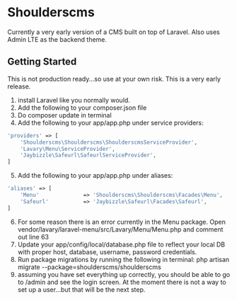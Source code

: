 # Shoulderscms
Currently a very early version of a CMS built on top of Laravel. Also uses Admin LTE as the backend theme.

## Getting Started
This is not production ready...so use at your own risk. This is a very early release.

1. install Laravel like you normally would.
2. Add the following to your composer.json file
3. Do composer update in terminal
4. Add the following to your app/app.php under service providers:
```php
'providers' => [
    'Shoulderscms\Shoulderscms\ShoulderscmsServiceProvider',
	'Lavary\Menu\ServiceProvider',
	'Jaybizzle\Safeurl\SafeurlServiceProvider',
]
```
5. Add the following to your app/app.php under aliases:
```php
'aliases' => [
	'Menu'				=> 'Shoulderscms\Shoulderscms\Facades\Menu',
	'Safeurl'           => 'Jaybizzle\Safeurl\Facades\Safeurl',
]
```
6. For some reason there is an error currently in the Menu package. Open vendor/lavary/laravel-menu/src/Lavary/Menu/Menu.php and comment out line 63
7. Update your app/config/local/database.php file to reflect your local DB with proper host, database, username, password credentials.
8. Run package migrations by running the following in terminal:
	php artisan migrate --package=shoulderscms/shoulderscms
9. assuming you have set everything up correctly, you should be able to go to /admin and see the login screen. At the moment there is not a way to set up a user...but that will be the next step.